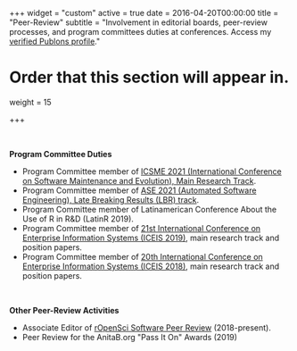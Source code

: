 +++
widget = "custom"
active = true
date = 2016-04-20T00:00:00
title = "Peer-Review"
subtitle = "Involvement in editorial boards, peer-review processes, and program committees duties at conferences. Access my [verified Publons profile](https://publons.com/researcher/1234715/melina-vidoni/peer-review/)."

# Order that this section will appear in.
weight = 15

+++



</br>

**Program Committee Duties**

- Program Committee member of [ICSME 2021 (International Conference on Software Maintenance and Evolution), Main Research Track](https://icsme2021.github.io/).
- Program Committee member of [ASE 2021 (Automated Software Engineering), Late Breaking Results (LBR) track](https://conf.researchr.org/committee/ase-2021/ase-2021-late-breaking-results-program-committee).
- Program Committee member of Latinamerican Conference About the Use of R in R&D (LatinR 2019).
- Program Committee member of [21st International Conference on Enterprise Information Systems (ICEIS 2019)](http://www.iceis.org/ProgramCommittee.aspx?y=2019), main research track and position papers.
- Program Committee member of [20th International Conference on Enterprise Information Systems (ICEIS 2018)](http://www.iceis.org/ProgramCommittee.aspx?y=2018), main research track and position papers.





</br>

**Other Peer-Review Activities**

- Associate Editor of [rOpenSci Software Peer Review](https://ropensci.org/blog/2019/01/31/more_editors/) (2018-present).
- Peer Review for the AnitaB.org "Pass It On" Awards (2019)



